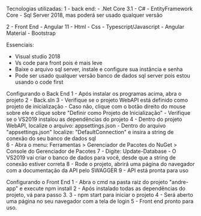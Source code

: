 Tecnologias utilizadas:
1 - back end:
	- .Net Core 3.1
    - C#
	- EntityFramework Core
	- Sql Server 2018, mas poderá ser usado qualquer versão

2 - Front End
	- Angular 11
	- Html
	- Css
	- Typescript/Javascript
	- Angular Material
	- Bootstrap

Essenciais:
 - Visual studio 2018
 - Vs code para front pois é mais leve
 - Baixe o arquivo sql server, instale e configure sua instância e senha
 - Pode ser usado qualquer versão banco de dados sql server pois estou usando o code first

Configurando o Back End
1 - Após instalar os programas acima, abra o projeto
2 - Back.sln
3 - Verifique se o projeto WebAPI está definido como projeto de inicialização
	- Caso não, clique com o botão direito do mouse sobre ele e clique sobre "Definir como Projeto de Inicialização"
	- Verifique se o VS2019 instalou as dependências do projeto
4 - Dentro do projeto WebAPI, localize o arquivo: appsettings.json
    - Dentro do arquivo "appsettings.json" localize: "DefaultConnection" e insira a string de conexão do seu banco de dados sql  
6 - Abra o menu: Ferramentas > Gerenciador de Pacotes do NuGet > Console do Gerenciador de Pacotes
7 - Digite: Update-Database
	- O VS2019 vai criar o banco de dados para você, desde que a string de conexão estiver correta
8 - Rode o projeto, abrirá uma página do navegador com a documentação da API pelo SWAGGER
9 - API está pronta para uso

Configurando o Front End
1 - Abra o cmd na pasta raiz do projeto "andre-app" e execute npm install
2 - Após instalado todas as dependências do projeto, vá para passo 3.
3 - npm start para iniciar o projeto
4 - Será aberto uma página no seu navegador com a tela de login
5 - Front end pronto para uso.
